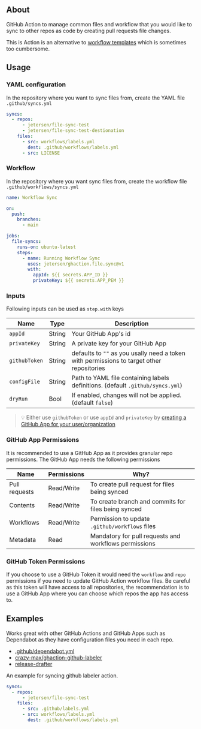 ## About

GitHub Action to manage common files and workflow that you would like to sync to other repos as code by creating pull requests file changes.

This is Action is an alternative to [workflow templates](https://docs.github.com/en/actions/learn-github-actions/sharing-workflows-with-your-organization) which is sometimes too cumbersome.

## Usage

### YAML configuration

In the repository where you want to sync files from, create the YAML file `.github/syncs.yml`

```yaml
syncs:
  - repos:
      - jetersen/file-sync-test
      - jetersen/file-sync-test-destionation
    files:
      - src: workflows/labels.yml
        dest: .github/workflows/labels.yml
      - src: LICENSE
```

### Workflow

In the repository where you want sync files from, create the workflow file `.github/workflows/syncs.yml`

```yaml
name: Workflow Sync

on:
  push:
    branches:
      - main

jobs:
  file-syncs:
    runs-on: ubuntu-latest
    steps:
      - name: Running Workflow Sync
        uses: jetersen/ghaction.file.sync@v1
        with:
          appId: ${{ secrets.APP_ID }}
          privateKey: ${{ secrets.APP_PEM }}
```

### Inputs

Following inputs can be used as `step.with` keys

| Name          | Type   | Description                                                                               |
| ------------- | ------ | ----------------------------------------------------------------------------------------- |
| `appId`       | String | Your GitHub App's id                                                                      |
| `privateKey`  | String | A private key for your GitHub App                                                         |
| `githubToken` | String | defaults to `""` as you usally need a token with permissions to target other repositories |
| `configFile`  | String | Path to YAML file containing labels definitions. (default `.github/syncs.yml`)            |
| `dryRun`      | Bool   | If enabled, changes will not be applied. (default `false`)                                |

> 💡 Either use `githubToken` or use `appId` and `privateKey` by [creating a GitHub App for your user/organization](https://docs.github.com/en/developers/apps/creating-a-github-app)

### GitHub App Permissions

It is recommended to use a GitHub App as it provides granular repo permissions.
The GitHub App needs the following permissions

| Name          | Permissions | Why?                                                  |
| ------------- | ----------- | ----------------------------------------------------- |
| Pull requests | Read/Write  | To create pull request for files being synced         |
| Contents      | Read/Write  | To create branch and commits for files being synced   |
| Workflows     | Read/Write  | Permission to update `.github/workflows` files        |
| Metadata      | Read        | Mandatory for pull requests and workflows permissions |

### GitHub Token Permissions

If you choose to use a GitHub Token it would need the `workflow` and `repo` permissions if you need to update GitHub Action workflow files.
Be careful as this token will have access to all repositories, the recommendation is to use a GitHub App where you can choose which repos the app has access to.

## Examples

Works great with other GitHub Actions and GitHub Apps such as Dependabot as they have configuration files you need in each repo.

- [.github/dependabot.yml](https://docs.github.com/en/github/administering-a-repository/configuration-options-for-dependency-updates)
- [crazy-max/ghaction-github-labeler](https://github.com/crazy-max/ghaction-github-labeler)
- [release-drafter](https://github.com/release-drafter/release-drafter)

An example for syncing github labeler action.

```yaml
syncs:
  - repos:
      - jetersen/file-sync-test
    files:
      - src: .github/labels.yml
      - src: workflows/labels.yml
        dest: .github/workflows/labels.yml
```
